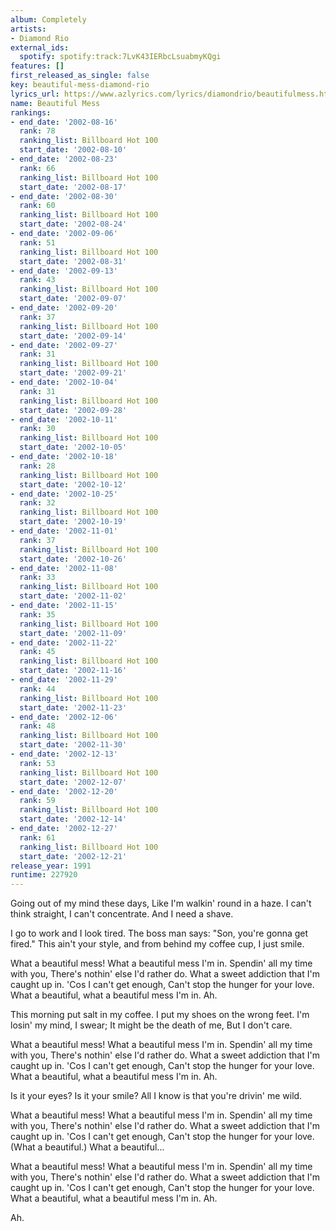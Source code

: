 ```yaml
---
album: Completely
artists:
- Diamond Rio
external_ids:
  spotify: spotify:track:7LvK43IERbcLsuabmyKQgi
features: []
first_released_as_single: false
key: beautiful-mess-diamond-rio
lyrics_url: https://www.azlyrics.com/lyrics/diamondrio/beautifulmess.html
name: Beautiful Mess
rankings:
- end_date: '2002-08-16'
  rank: 78
  ranking_list: Billboard Hot 100
  start_date: '2002-08-10'
- end_date: '2002-08-23'
  rank: 66
  ranking_list: Billboard Hot 100
  start_date: '2002-08-17'
- end_date: '2002-08-30'
  rank: 60
  ranking_list: Billboard Hot 100
  start_date: '2002-08-24'
- end_date: '2002-09-06'
  rank: 51
  ranking_list: Billboard Hot 100
  start_date: '2002-08-31'
- end_date: '2002-09-13'
  rank: 43
  ranking_list: Billboard Hot 100
  start_date: '2002-09-07'
- end_date: '2002-09-20'
  rank: 37
  ranking_list: Billboard Hot 100
  start_date: '2002-09-14'
- end_date: '2002-09-27'
  rank: 31
  ranking_list: Billboard Hot 100
  start_date: '2002-09-21'
- end_date: '2002-10-04'
  rank: 31
  ranking_list: Billboard Hot 100
  start_date: '2002-09-28'
- end_date: '2002-10-11'
  rank: 30
  ranking_list: Billboard Hot 100
  start_date: '2002-10-05'
- end_date: '2002-10-18'
  rank: 28
  ranking_list: Billboard Hot 100
  start_date: '2002-10-12'
- end_date: '2002-10-25'
  rank: 32
  ranking_list: Billboard Hot 100
  start_date: '2002-10-19'
- end_date: '2002-11-01'
  rank: 37
  ranking_list: Billboard Hot 100
  start_date: '2002-10-26'
- end_date: '2002-11-08'
  rank: 33
  ranking_list: Billboard Hot 100
  start_date: '2002-11-02'
- end_date: '2002-11-15'
  rank: 35
  ranking_list: Billboard Hot 100
  start_date: '2002-11-09'
- end_date: '2002-11-22'
  rank: 45
  ranking_list: Billboard Hot 100
  start_date: '2002-11-16'
- end_date: '2002-11-29'
  rank: 44
  ranking_list: Billboard Hot 100
  start_date: '2002-11-23'
- end_date: '2002-12-06'
  rank: 48
  ranking_list: Billboard Hot 100
  start_date: '2002-11-30'
- end_date: '2002-12-13'
  rank: 53
  ranking_list: Billboard Hot 100
  start_date: '2002-12-07'
- end_date: '2002-12-20'
  rank: 59
  ranking_list: Billboard Hot 100
  start_date: '2002-12-14'
- end_date: '2002-12-27'
  rank: 61
  ranking_list: Billboard Hot 100
  start_date: '2002-12-21'
release_year: 1991
runtime: 227920
---
```

Going out of my mind these days,
Like I'm walkin' round in a haze.
I can't think straight, I can't concentrate.
And I need a shave.

I go to work and I look tired.
The boss man says: "Son, you're gonna get fired."
This ain't your style, and from behind my coffee cup,
I just smile.

What a beautiful mess!
What a beautiful mess I'm in.
Spendin' all my time with you,
There's nothin' else I'd rather do.
What a sweet addiction that I'm caught up in.
'Cos I can't get enough,
Can't stop the hunger for your love.
What a beautiful, what a beautiful mess I'm in.
Ah.

This morning put salt in my coffee.
I put my shoes on the wrong feet.
I'm losin' my mind, I swear; It might be the death of me,
But I don't care.

What a beautiful mess!
What a beautiful mess I'm in.
Spendin' all my time with you,
There's nothin' else I'd rather do.
What a sweet addiction that I'm caught up in.
'Cos I can't get enough,
Can't stop the hunger for your love.
What a beautiful, what a beautiful mess I'm in.
Ah.

Is it your eyes? Is it your smile?
All I know is that you're drivin' me wild.

What a beautiful mess!
What a beautiful mess I'm in.
Spendin' all my time with you,
There's nothin' else I'd rather do.
What a sweet addiction that I'm caught up in.
'Cos I can't get enough,
Can't stop the hunger for your love.
(What a beautiful.)
What a beautiful...

What a beautiful mess!
What a beautiful mess I'm in.
Spendin' all my time with you,
There's nothin' else I'd rather do.
What a sweet addiction that I'm caught up in.
'Cos I can't get enough,
Can't stop the hunger for your love.
What a beautiful, what a beautiful mess I'm in.
Ah.

Ah.

